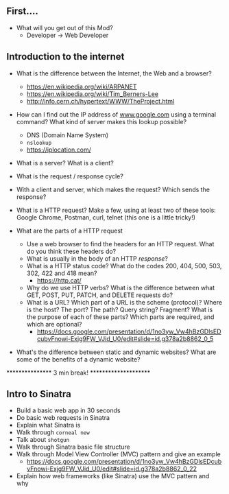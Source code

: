 ## First....
* What will you get out of this Mod?
  * Developer -> Web Developer

## Introduction to the internet

* What is the difference between the Internet, the Web and a browser?
  * https://en.wikipedia.org/wiki/ARPANET
  * https://en.wikipedia.org/wiki/Tim_Berners-Lee
  * http://info.cern.ch/hypertext/WWW/TheProject.html

* How can I find out the IP address of www.google.com using a terminal command? What kind of server makes this lookup possible?
  * DNS (Domain Name System)
  * `nslookup`
  * https://iplocation.com/

* What is a server? What is a client?

* What is the request / response cycle?

* With a client and server, which makes the request? Which sends the response?

* What is a HTTP request? Make a few, using at least two of these tools: Google Chrome, Postman, curl, telnet (this one is a little tricky!)

* What are the parts of a HTTP request
  * Use a web browser to find the headers for an HTTP request. What do you think these headers do?
  * What is usually in the body of an HTTP _response_?
  * What is a HTTP status code? What do the codes 200, 404, 500, 503, 302, 422 and 418 mean?
    * https://http.cat/
  * Why do we use HTTP verbs? What is the difference between what GET, POST, PUT, PATCH, and DELETE requests do?
  * What is a URL? Which part of a URL is the scheme (protocol)? Where is the host? The port? The path? Query string? Fragment? What is the purpose of each of these parts? Which parts are required, and which are optional?
    * https://docs.google.com/presentation/d/1no3yw_Vw4hBzGDlsEDcubvFnowi-Exjg9FW_VJid_U0/edit#slide=id.g378a2b8862_0_5

* What's the difference between static and dynamic websites? What are some of the benefits of a dynamic website?

*************** 3 min break! ********************

## Intro to Sinatra
* Build a basic web app in 30 seconds
* Do basic web requests in Sinatra
* Explain what Sinatra is
* Walk through `corneal new`
* Talk about `shotgun`
* Walk through Sinatra basic file structure
* Walk through Model View Controller \(MVC\) pattern and give an example
  * https://docs.google.com/presentation/d/1no3yw_Vw4hBzGDlsEDcubvFnowi-Exjg9FW_VJid_U0/edit#slide=id.g378a2b8862_0_22
* Explain how web frameworks \(like Sinatra\) use the MVC pattern and why
